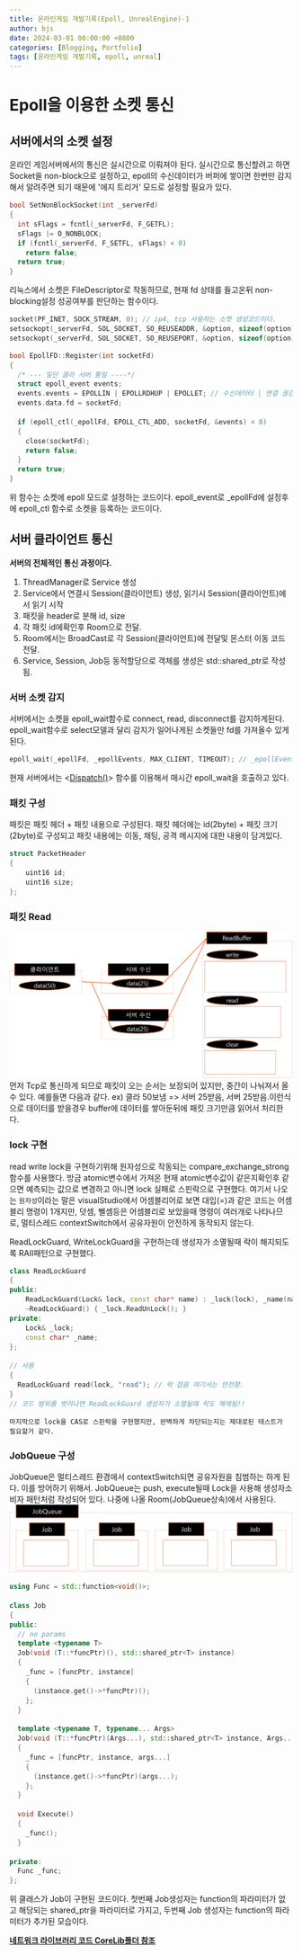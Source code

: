 ```yaml
---
title: 온라인게임 개발기록(Epoll, UnrealEngine)-1
author: bjs
date: 2024-03-01 00:00:00 +0800
categories: [Blogging, Portfolio]
tags: [온라인게임 개발기록, epoll, unreal]
---
```


# Epoll을 이용한 소켓 통신

## 서버에서의 소켓 설정

온라인 게임서버에서의 통신은 실시간으로 이뤄져야 된다. 실시간으로 통신할려고 하면 Socket을 non-block으로 설정하고, epoll의 수신데이터가 버퍼에 쌓이면 한번만 감지 해서 알려주면 되기 때문에 '에지 트리거' 모드로 설정할 필요가 있다.

```cpp
bool SetNonBlockSocket(int _serverFd)
{
  int sFlags = fcntl(_serverFd, F_GETFL);
  sFlags |= O_NONBLOCK;
  if (fcntl(_serverFd, F_SETFL, sFlags) < 0)
    return false;
  return true;
}
```

리눅스에서 소켓은 FileDescriptor로 작동하므로, 현재 fd 상태를 들고온뒤 non-blocking설정 성공여부를 판단하는 함수이다.

```cpp
socket(PF_INET, SOCK_STREAM, 0); // ip4, tcp 사용하는 소켓 생성코드이다.
setsockopt(_serverFd, SOL_SOCKET, SO_REUSEADDR, &option, sizeof(option)) // 프로그램 정상 종료시에도 소켓은 잠시동안 물고 있기때문에 재할당 가능 소켓으로 변경하는 옵션이다(SO_REUSEADDR)
setsockopt(_serverFd, SOL_SOCKET, SO_REUSEPORT, &option, sizeof(option)) // 포트 재할당이 가능하게 하는 옵션이다.(SO_REUSEPORT)
```

```cpp
bool EpollFD::Register(int socketFd)
{
  /* --- 일단 클라 서버 통일 ----*/
  struct epoll_event events;
  events.events = EPOLLIN | EPOLLRDHUP | EPOLLET; // 수신데이터 | 연결 끊김 감지 | 에지 트리거
  events.data.fd = socketFd;

  if (epoll_ctl(_epollFd, EPOLL_CTL_ADD, socketFd, &events) < 0)
  {
    close(socketFd);
    return false;
  }
  return true;
}
```

위 함수는 소켓에 epoll 모드로 설정하는 코드이다. epoll_event로 \_epollFd에 설정후에 epoll_ctl 함수로 소켓을 등록하는 코드이다.

## 서버 클라이언트 통신

**서버의 전체적인 통신 과정이다.**

1. ThreadManager로 Service 생성
2. Service에서 연결시 Session(클라이언트) 생성, 읽기시 Session(클라이언트)에서 읽기 시작
3. 패킷을 header로 분해 id, size
4. 각 패킷 id에확인후 Room으로 전달.
5. Room에서는 BroadCast로 각 Session(클라이언트)에 전달및 몬스터 이동 코드 전달.
6. Service, Session, Job등 동적할당으로 객체를 생성은 std::shared_ptr로 작성됨.

### 서버 소켓 감지

서버에서는 소켓을 epoll_wait함수로 connect, read, disconnect를 감지하게된다. epoll_wait함수로 select모델과 달리 감지가 일어나게된 소켓들만 fd를 가져올수 있게된다.

```cpp
epoll_wait(_epollFd, _epollEvents, MAX_CLIENT, TIMEOUT); // _epollEvents 2번째 파라미터에 감지된 모든 소켓이 리스트가 담겨진다.
```

현재 서버에서는 <[Dispatch()](https://github.com/qornwh/BSGameServer/blob/6cc18c87e9192adb951f1a2c0836b0ee7ca4180d/CoreLib/Service.cpp#L86)> 함수를 이용해서 매시간 epoll_wait을 호출하고 있다.

### 패킷 구성

패킷은 패킷 헤더 + 패킷 내용으로 구성된다. 패킷 헤더에는 id(2byte) + 패킷 크기(2byte)로 구성되고 패킷 내용에는 이동, 채팅, 공격 메시지에 대한 내용이 담겨있다.

```cpp
struct PacketHeader
{
	uint16 id;
	uint16 size;
};
```

### 패킷 Read

![ReadBuffer](/images/ReadBuffer.png)
먼저 Tcp로 통신하게 되므로 패킷이 오는 순서는 보장되어 있지만, 중간이 나눠져서 올 수 있다. 예를들면 다음과 같다. ex) 클라 50보냄 => 서버 25받음, 서버 25받음.이런식으로 데이터를 받을경우 buffer에 데이터를 쌓아둔뒤에 패킷 크기만큼 읽어서 처리한다.

### lock 구현

read write lock을 구현하기위해 원자성으로 작동되는 compare_exchange_strong함수를 사용했다. 방금 atomic변수에서 가져온 현재 atomic변수값이 같은지확인후 같으면 예측되는 값으로 변경하고 아니면 lock 실패로 스핀락으로 구현했다. 여기서 나오는 `원자성`이라는 말은 visualStudio에서 어셈블리어로 보면 대입(=)과 같은 코드는 어셈블리 명령이 1개지만, 덧셈, 뻴셈등은 어셈블리로 보았을때 명령이 여러개로 나타나므로, 멀티스레드 contextSwitch에서 공유자원이 안전하게 동작되지 않는다.

ReadLockGuard, WriteLockGuard을 구현하는데 생성자가 소멸될때 락이 해지되도록 RAII패턴으로 구현했다.

```cpp
class ReadLockGuard
{
public:
	ReadLockGuard(Lock& lock, const char* name) : _lock(lock), _name(name) { _lock.ReadLock(); }
	~ReadLockGuard() { _lock.ReadUnLock(); }
private:
	Lock& _lock;
	const char* _name;
};

// 사용
{
  ReadLockGuard read(lock, "read"); // 락 잡음 여기서는 안전함.
}
// 코드 범위를 벗어나면 ReadLockGuard 생성자가 소멸될때 락도 해제됨!!

```

`마지막으로 lock을 CAS로 스핀락을 구현했지만, 완벽하게 차단되는지는 제대로된 테스트가 필요할거 같다.`

### JobQueue 구성

JobQueue은 멀티스레드 환경에서 contextSwitch되면 공유자원을 침범하는 하게 된다. 이를 방어하기 위해서. JobQueue는 push, execute될때 Lock을 사용해 생성자소비자 패턴처럼 작성되어 있다. 나중에 나올 Room(JobQueue상속)에서 사용된다.
![JobQueue](/images/JobQueue.png)

```cpp
using Func = std::function<void()>;

class Job
{
public:
  // no params
  template <typename T>
  Job(void (T::*funcPtr)(), std::shared_ptr<T> instance)
  {
    _func = [funcPtr, instance]
    {
      (instance.get()->*funcPtr)();
    };
  }

  template <typename T, typename... Args>
  Job(void (T::*funcPtr)(Args...), std::shared_ptr<T> instance, Args... args)
  {
    _func = [funcPtr, instance, args...]
    {
      (instance.get()->*funcPtr)(args...);
    };
  }

  void Execute()
  {
    _func();
  }

private:
  Func _func;
};
```

위 클래스가 Job이 구현된 코드이다. 첫번째 Job생성자는 function의 파라미터가 없고 해당되는 shared_ptr을 파라미터로 가지고, 두번째 Job 생성자는 function의 파라미터가 추가된 모습이다.

[**네트워크 라이브러리 코드 CoreLib폴더 참조**](https://github.com/qornwh/BSGameServer/tree/main/CoreLib)
